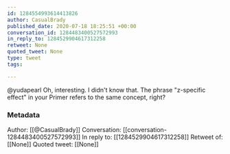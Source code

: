 ```yaml
---
id: 1284554993614413826
author: CasualBrady
published_date: 2020-07-18 18:25:51 +00:00
conversation_id: 1284483400527572993
in_reply_to: 1284529904617312258
retweet: None
quoted_tweet: None
type: tweet
tags:

---
```


@yudapearl Oh, interesting. I didn't know that. The phrase "z-specific effect" in your Primer refers to the same concept, right?

### Metadata

Author: [[@CasualBrady]]
Conversation: [[conversation-1284483400527572993]]
In reply to: [[1284529904617312258]]
Retweet of: [[None]]
Quoted tweet: [[None]]
